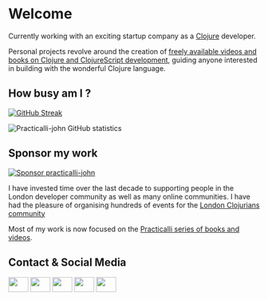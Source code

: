 # Welcome

Currently working with an exciting startup company as a [Clojure](https://clojure.org/) developer.

Personal projects revolve around the creation of [freely available videos and books on Clojure and ClojureScript development](https://practical.li/), guiding anyone interested in building with the wonderful Clojure language.

## How busy am I ?

<!-- Generate streak: http://github-readme-streak-stats.herokuapp.com/demo/ -->
[![GitHub Streak](http://github-readme-streak-stats.herokuapp.com?user=practicalli-john&theme=solarized-dark)](https://git.io/streak-stats)

![Practicalli-john GitHub statistics](https://github-readme-stats.vercel.app/api?username=practicalli-john&theme=material-palenight&show_icons=true)

## Sponsor my work

[![Sponsor practicalli-john](https://raw.githubusercontent.com/practicalli/graphic-design/live/practicalli-github-sponsors-button.png)](https://github.com/sponsors/practicalli-john/)

I have invested time over the last decade to supporting people in the London developer community as well as many online communities.  I have had the pleasure of organising hundreds of events for the [London Clojurians community](https://londonclojurians.org/)

Most of my work is now focused on the [Practicalli series of books and videos](https://practical.li/).


## Contact & Social Media

<!-- TODO: Convert to Markdown -->
<p align="left">
<a href="https://youtube.com/c/practicalli" target="blank"><img align="center" src="https://cdn.jsdelivr.net/npm/simple-icons@3.0.1/icons/youtube.svg" alt="" height="30" width="40" /></a>
<a href="https://clojurians.zulipchat.com/#narrow/stream/250781-practicalli" target="blank"><img align="center" src="https://cdn.jsdelivr.net/npm/simple-icons@3.0.1/icons/zulip.svg" alt="" height="30" width="40" /></a>
<a href="https://clojurians.slack.com/" target="blank"><img align="center" src="https://cdn.jsdelivr.net/npm/simple-icons@3.0.1/icons/slack.svg" alt="" height="30" width="40" /></a>
<a href="https://twitter.com/practical_li" target="blank"><img align="center" src="https://cdn.jsdelivr.net/npm/simple-icons@3.0.1/icons/twitter.svg" alt="" height="30" width="40" /></a>
<a href="https://https://www.linkedin.com/in/jr0cket/" target="blank"><img align="center" src="https://cdn.jsdelivr.net/npm/simple-icons@3.0.1/icons/linkedin.svg" alt="" height="30" width="40" /></a>
<!-- <a href="your link" target="blank"><img align="center" src="https://cdn.jsdelivr.net/npm/simple-icons@3.0.1/icons/instagram.svg" alt="" height="30" width="40" /></a> -->
</p>
